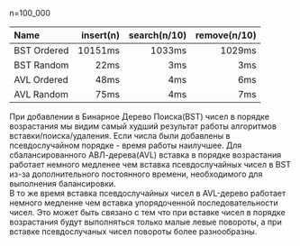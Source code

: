 n=100_000

Name|insert(n)|search(n/10)|remove(n/10)
:---|---:|---:|----:
BST Ordered|10151ms|1033ms|1029ms
BST Random|22ms|3ms|3ms
AVL Ordered|48ms|4ms|6ms
AVL Random|75ms|4ms|7ms

При добавлении в Бинарное Дерево Поиска(BST) чисел в порядке возрастания мы видим самый худший результат работы алгоритмов вставки/поиска/удаления.
Если числа были добавлены в псевдослучайном порядке - время работы наилучшее.
Для сбалансированного АВЛ-дерева(AVL) вставка в порядке возрастания работает немного медленее чем вставка псевдослучайных чисел в BST из-за дополнительного постоянного времени, необходимого для выполнения балансировки.   
В то же время вставка псевдослучайных чисел в AVL-дерево работает немного медленне чем вставка упорядоченной последовательности чисел. Это может быть связано с тем что при вставке чисел в порядке возрастания будут выполняться только малые левые повороты, а при вставке псевдослучаных чисел повороты более разнообразны.
